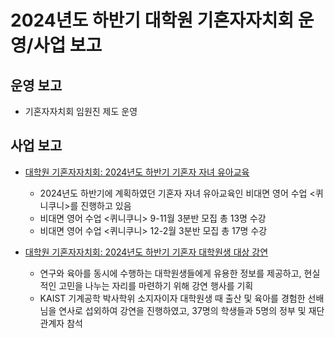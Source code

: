 2024년도 하반기 대학원 기혼자자치회 운영/사업 보고
===

## 운영 보고
- 기혼자자치회 임원진 제도 운영

## 사업 보고
- [대학원 기혼자자치회: 2024년도 하반기 기혼자 자녀 유아교육](대학원-기혼자자치회-2024년도-하반기-기혼자-자녀-유아교육-사업보고서.md)
    - 2024년도 하반기에 계획하였던 기혼자 자녀 유아교육인 비대면 영어 수업 <퀴니쿠니>를 진행하고 있음
    - 비대면 영어 수업 <퀴니쿠니> 9-11월 3분반 모집 총 13명 수강
    - 비대면 영어 수업 <퀴니쿠니> 12-2월 3분반 모집 총 17명 수강

- [대학원 기혼자자치회: 2024년도 하반기 기혼자 대학원생 대상 강연](대학원-기혼자자치회-2024년도-하반기-기혼자-대학원생-대상-강연-사업보고서.md)
    - 연구와 육아를 동시에 수행하는 대학원생들에게 유용한 정보를 제공하고, 현실적인 고민을 나누는 자리를 마련하기 위해 강연 행사를 기획
    -  KAIST 기계공학 박사학위 소지자이자 대학원생 때 출산 및 육아를 경험한 선배님을 연사로 섭외하여 강연을 진행하였고, 37명의 학생들과 5명의 정부 및 재단 관계자 참석

